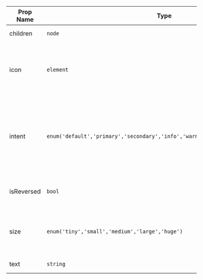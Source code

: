 | Prop Name | Type | Is Required | Default Value | Description | 
|-|-|-|-|-|
| children | `node`  | optional | `null` | Child Nodes. |
| icon | `element`  | optional | `null` | An optional icon. Nested inline with the text when provided. |
| intent | `enum('default','primary','secondary','info','warning','positive','negative')`  | optional | `'default'` | Sets the badge color scheme. One of `primary`, `secondary`, `positive`, `negative`, `warning`, `info`. |
| isReversed | `bool`  | optional | `false` | Reverses the position of the icon and text. |
| size | `enum('tiny','small','medium','large','huge')`  | optional | `'small'` | Sets the badge size. One of tiny, small, medium, large, huge. |
| text | `string`  | optional | `null` | Sets the badge text. |